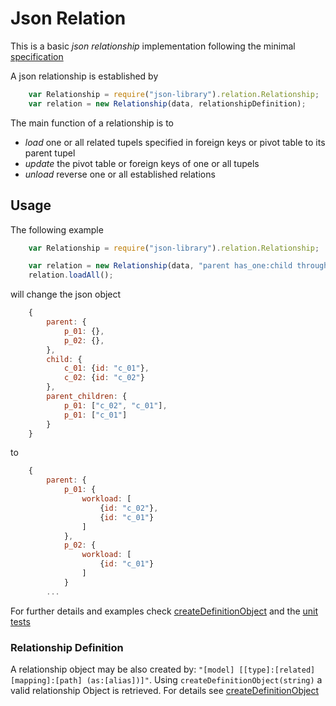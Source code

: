 # Json Relation

This is a basic *json relationship* implementation following the minimal [specification]("./specification")

A json relationship is established by

```js
	var Relationship = require("json-library").relation.Relationship;
	var relation = new Relationship(data, relationshipDefinition);
```

The main function of a relationship is to

- *load* one or all related tupels specified in foreign keys or pivot table to its parent tupel
- *update* the pivot table or foreign keys of one or all tupels
- *unload* reverse one or all established relations


## Usage

The following example

```js
	var Relationship = require("json-library").relation.Relationship;

	var relation = new Relationship(data, "parent has_one:child through:parent_children as:workload");
	relation.loadAll();
```

will change the json object

```js
	{
		parent: {
			p_01: {},
			p_02: {},
		},
		child: {
			c_01: {id: "c_01"},
			c_02: {id: "c_02"}
		},
		parent_children: {
			p_01: ["c_02", "c_01"],
			p_01: ["c_01"]
		}
	}
```

to

```js
	{
		parent: {
			p_01: {
				workload: [
					{id: "c_02"},
					{id: "c_01"}
				]
			},
			p_02: {
				workload: [
					{id: "c_01"}
				]
			}
		...
```

For further details and examples check [createDefinitionObject](./createDefinitionObject.js) and the [unit tests
]("https://github.com/sagold/json-library/tree/master/test/unit/relation/")


### Relationship Definition

A relationship object may be also created by: `"[model] [[type]:[related] [mapping]:[path] (as:[alias])]"`. Using
`createDefinitionObject(string)` a valid relationship Object is retrieved. For details see
[createDefinitionObject]("./createDefinitionObject.js")


